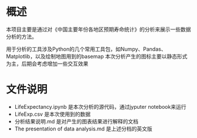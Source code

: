 # 概述

本项目主要是通过对《中国主要年份各地区预期寿命统计》的分析来展示一些数据分析的方法。

用于分析的工具涉及Python的几个常用工具包，如Numpy、Pandas、Matplotlib，以及绘制地图用到的basemap
本次分析产生的图标主要以静态形式为主，后期会考虑增加一些交互效果

# 文件说明

* LifeExpectancy.ipynb 是本次分析的源代码，通过jyputer notebook来运行
* LifeExp.csv 是本次使用到的数据
* 分析结果说明.md 是对产生的图表结果进行解释的文档
* The presentation of data analysis.md 是上述分档的英文版

